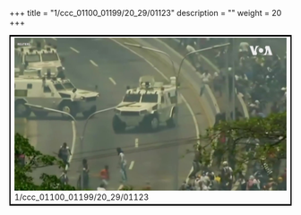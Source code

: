 +++
title = "1/ccc_01100_01199/20_29/01123"
description = ""
weight = 20
+++

<table style="border:2px solid black;max-width:800px;max-height:800px;" 
><tr><td>
<img class="center-fit-jpg"
src="/jpg_/aaa_20190430_NxaOmWaI8sI_01122.jpg">
1/ccc_01100_01199/20_29/01123
</img></td></tr></table>
